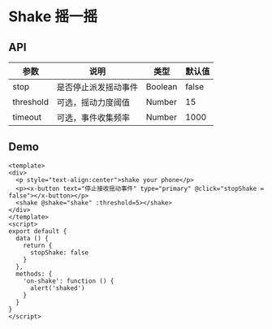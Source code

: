 # Shake 摇一摇

## API

| 参数         | 说明                  | 类型        | 默认值 |
| ----------- | ---------------------- | ---------- | ------- |
| stop| 是否停止派发摇动事件  | Boolean  | false |
| threshold| 可选，摇动力度阈值  | Number  | 15 |
| timeout| 可选，事件收集频率  | Number  | 1000 |


## Demo

``` vux height=200 components=Shake,XButton
<template>
<div>
  <p style="text-align:center">shake your phone</p>
  <p><x-button text="停止接收摇动事件" type="primary" @click="stopShake = false"></x-button></p>
  <shake @shake="shake" :threshold=5></shake>
</div>
</template>
<script>
export default {
  data () {
    return {
      stopShake: false
    }
  },
  methods: {
    'on-shake': function () {
      alert('shaked')
    }
  }
}
</script>
```
